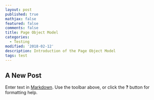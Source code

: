 ```yaml
---
layout: post
published: true
mathjax: false
featured: false
comments: false
title: Page Object Model
categories:
  - Testing
modified: '2018-02-12'
description: Introduction of the Page Object Model
tags: test
---
```

## A New Post

Enter text in [Markdown](http://daringfireball.net/projects/markdown/). Use the toolbar above, or click the **?** button for formatting help.
